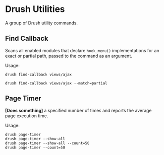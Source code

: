 # Drush Utilities

A group of Drush utility commands.


## Find Callback

Scans all enabled modules that declare `hook_menu()` implementations for an exact or partial path, passed to the command as an argument.

Usage:

    drush find-callback views/ajax

    drush find-callback views/ajax --match=partial


## Page Timer

**[Does something]** a specified number of times and reports the average page execution time.

Usage:

    drush page-timer
    drush page-timer --show-all
    drush page-timer --show-all --count=50
    drush page-timer --count=50

